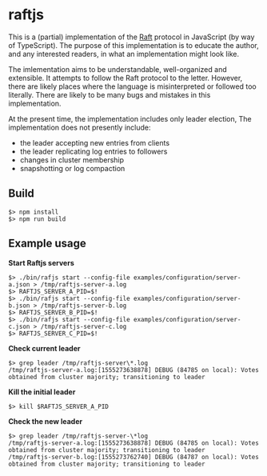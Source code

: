 # raftjs

This is a (partial) implementation of the [Raft](https://raft.github.io/raft.pdf)
protocol in JavaScript (by way of TypeScript). The purpose of this
implementation is to educate the author, and any interested readers,
in what an implementation might look like.

The imlementation aims to be understandable, well-organized and extensible.
It attempts to follow the Raft protocol to the letter. However, there
are likely places where the language is misinterpreted or followed too
literally. There are likely to be many bugs and mistakes in this
implementation.

At the present time, the implementation includes only leader election,
The implementation does not presently include:

 * the leader accepting new entries from clients
 * the leader replicating log entries to followers
 * changes in cluster membership
 * snapshotting or log compaction

## Build

```
$> npm install
$> npm run build
```

## Example usage

**Start Raftjs servers**
```
$> ./bin/rafjs start --config-file examples/configuration/server-a.json > /tmp/raftjs-server-a.log
$> RAFTJS_SERVER_A_PID=$!
$> ./bin/rafjs start --config-file examples/configuration/server-b.json > /tmp/raftjs-server-b.log
$> RAFTJS_SERVER_B_PID=$!
$> ./bin/rafjs start --config-file examples/configuration/server-c.json > /tmp/raftjs-server-c.log
$> RAFTJS_SERVER_C_PID=$!
```

**Check current leader**
```
$> grep leader /tmp/raftjs-server\*.log
/tmp/raftjs-server-a.log:[1555273638878] DEBUG (84785 on local): Votes obtained from cluster majority; transitioning to leader
```

**Kill the initial leader**
```
$> kill $RAFTJS_SERVER_A_PID
```

**Check the new leader**
```
$> grep leader /tmp/raftjs-server-\*log
/tmp/raftjs-server-a.log:[1555273638878] DEBUG (84785 on local): Votes obtained from cluster majority; transitioning to leader
/tmp/raftjs-server-b.log:[1555273762740] DEBUG (84787 on local): Votes obtained from cluster majority; transitioning to leader
```
